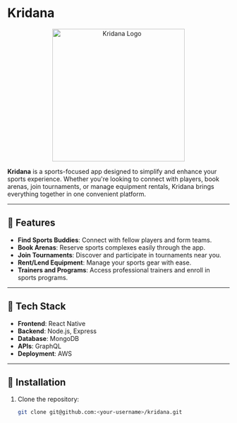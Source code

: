 # Kridana

<p align="center">
  <img src="./assests/kridana-logo.png" alt="Kridana Logo" width="300"/>
</p>

**Kridana** is a sports-focused app designed to simplify and enhance your sports experience. Whether you're looking to connect with players, book arenas, join tournaments, or manage equipment rentals, Kridana brings everything together in one convenient platform.

---

## 🌟 Features

- **Find Sports Buddies**: Connect with fellow players and form teams.
- **Book Arenas**: Reserve sports complexes easily through the app.
- **Join Tournaments**: Discover and participate in tournaments near you.
- **Rent/Lend Equipment**: Manage your sports gear with ease.
- **Trainers and Programs**: Access professional trainers and enroll in sports programs.

---

## 🚀 Tech Stack

- **Frontend**: React Native
- **Backend**: Node.js, Express
- **Database**: MongoDB
- **APIs**: GraphQL
- **Deployment**: AWS

---

## 📲 Installation

1. Clone the repository:
   ```bash
   git clone git@github.com:<your-username>/kridana.git
